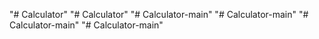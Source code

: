 "# Calculator" 
"# Calculator" 
"# Calculator-main" 
"# Calculator-main" 
"# Calculator-main" 
"# Calculator-main" 
